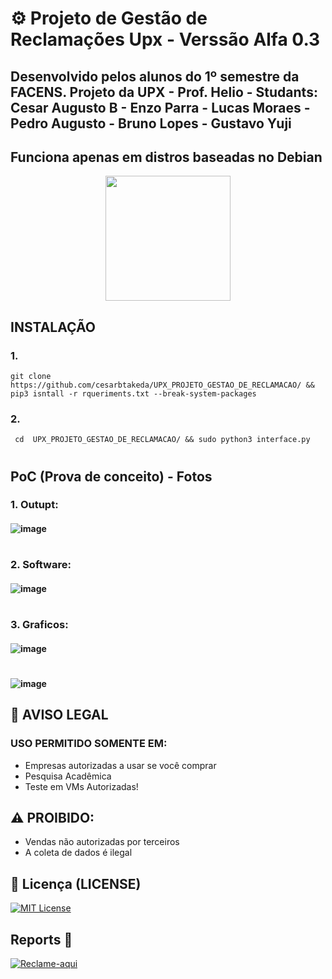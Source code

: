 # ⚙️ Projeto de Gestão de Reclamações Upx - Verssão Alfa 0.3

## Desenvolvido pelos alunos do 1º semestre da FACENS. Projeto da UPX - Prof. Helio - Studants: Cesar Augusto B - Enzo Parra - Lucas Moraes - Pedro Augusto - Bruno Lopes - Gustavo Yuji
## Funciona apenas em distros baseadas no Debian
<p align='center'>
<img src="" width=200 alt=""/></p>

##  INSTALAÇÃO
### 1.
```
git clone https://github.com/cesarbtakeda/UPX_PROJETO_GESTAO_DE_RECLAMACAO/ && pip3 isntall -r rqueriments.txt --break-system-packages
```

### 2.

```
 cd  UPX_PROJETO_GESTAO_DE_RECLAMACAO/ && sudo python3 interface.py
```

# 

## PoC (Prova de conceito) - Fotos

### 1. Outupt:

#### ![image](https://github.com/user-attachments/assets/ea189624-d8a0-4e8d-bb40-4ccc586f14ae)

#

### 2. Software:

#### ![image](https://github.com/user-attachments/assets/bba3aac9-7f8c-4ddb-a55f-67756926b914)

#

### 3. Graficos:

#### ![image](https://github.com/user-attachments/assets/d7017104-1566-4d0d-be7d-8ec4f23c4d0e)

#

#### ![image](https://github.com/user-attachments/assets/ad01031a-94a6-4f15-83c7-a6b2a0e87a9e)




## 🔐 AVISO LEGAL
### USO PERMITIDO SOMENTE EM:
- Empresas autorizadas a usar se você comprar
- Pesquisa Acadêmica
- Teste em VMs Autorizadas!
  
## ⚠️ PROIBIDO:
- Vendas não autorizadas por terceiros
- A coleta de dados é ilegal


## 📜 Licença (LICENSE)
[![MIT License](https://img.shields.io/badge/License-MIT-red.svg)](https://github.com/cesarbtakeda/UPX_PROJETO_GESTAO_DE_RECLAMACAO/blob/main/LICENSE)


##  Reports 📱
[![Reclame-aqui](https://img.shields.io/badge/complain-_here-red)](https://github.com/cesarbtakeda/UPX_PROJETO_GESTAO_DE_RECLAMACAO/issues)  
